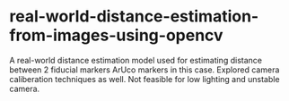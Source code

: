 # real-world-distance-estimation-from-images-using-opencv

A real-world distance estimation model used for estimating distance between 2 fiducial markers
ArUco markers in this case.
Explored camera caliberation techniques as well. Not feasible for low lighting and unstable camera.
